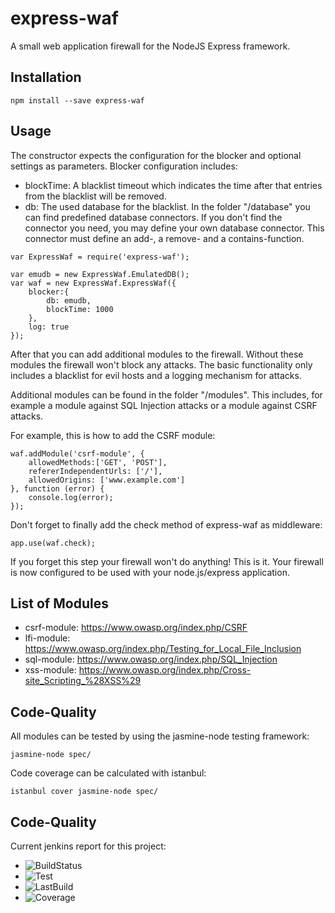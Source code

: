 express-waf
===========

A small web application firewall for the NodeJS Express framework.

Installation
----------
```
npm install --save express-waf
```

Usage
----------
The constructor expects the configuration for the blocker and optional settings as parameters.
Blocker configuration includes:
- blockTime: A blacklist timeout which indicates the time after that entries from the blacklist will be removed.
- db: The used database for the blacklist. In the folder "/database" you can find predefined database connectors. If you don't find the connector you need, you may define your own database connector. This connector must define an add-, a remove- and a contains-function.
```
var ExpressWaf = require('express-waf');

var emudb = new ExpressWaf.EmulatedDB();
var waf = new ExpressWaf.ExpressWaf({
    blocker:{
        db: emudb,
        blockTime: 1000
    },
    log: true
});
```

After that you can add additional modules to the firewall. Without these modules the firewall won't block
any attacks. The basic functionality only includes a blacklist for evil hosts and a logging mechanism for attacks.

Additional modules can be found in the folder "/modules". This includes, for example a module against SQL Injection attacks or
a module against CSRF attacks.

For example, this is how to add the CSRF module:
```
waf.addModule('csrf-module', {
    allowedMethods:['GET', 'POST'],
    refererIndependentUrls: ['/'],
    allowedOrigins: ['www.example.com']
}, function (error) {
    console.log(error);
});
```

Don't forget to finally add the check method of express-waf as middleware:
```
app.use(waf.check);
```
If you forget this step your firewall won't do anything!
This is it. Your firewall is now configured to be used with your node.js/express application.

List of Modules
---------

- csrf-module: https://www.owasp.org/index.php/CSRF
- lfi-module: https://www.owasp.org/index.php/Testing_for_Local_File_Inclusion
- sql-module: https://www.owasp.org/index.php/SQL_Injection
- xss-module: https://www.owasp.org/index.php/Cross-site_Scripting_%28XSS%29

Code-Quality
---------
All modules can be tested by using the jasmine-node testing framework:
```
jasmine-node spec/
```

Code coverage can be calculated with istanbul:
```
istanbul cover jasmine-node spec/
```

Code-Quality
--------
Current jenkins report for this project:

- ![BuildStatus](http://jenkins.tomm-apps.de/buildStatus/icon?job=tommapps_express-waf)
- ![Test](http://jenkins.tomm-apps.de:3434/badge/tommapps_express-waf/test)
- ![LastBuild](http://jenkins.tomm-apps.de:3434/badge/tommapps_express-waf/lastbuild)
- ![Coverage](http://jenkins.tomm-apps.de:3434/badge/tommapps_express-waf/coverage)
